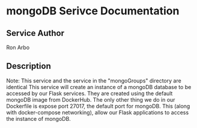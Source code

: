 # mongoDB Serivce Documentation

## Service Author
Ron Arbo

## Description
Note: This service and the service in the "mongoGroups" directory are identical
This service will create an instance of a mongoDB database to be accessed by our Flask services. They are created using the default mongoDB image from DockerHub. The only other thing we do in our Dockerfile is expose port 27017, the default port for mongoDB. This (along with docker-compose networking), allow our Flask applications to access the instance of mongoDB. 